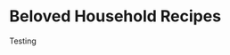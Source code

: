 <!DOCTYPE html>
<html lang="en">
  <head>
    <meta charset="utf-8" />
    <title>GT Recipes</title>
  </head>
  <body>
    <h1>Beloved Household Recipes</h1>
    <p>Testing</p>
  </body>
</html>

